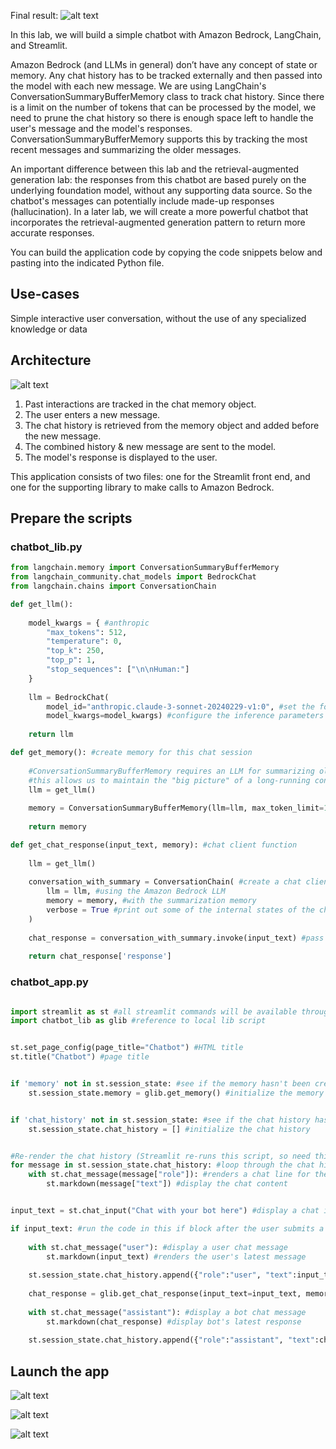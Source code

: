 Final result:
![alt text](images/image_4_01.png)

In this lab, we will build a simple chatbot with Amazon Bedrock, LangChain, and Streamlit.

Amazon Bedrock (and LLMs in general) don’t have any concept of state or memory. Any chat history has to be tracked externally and then passed into the model with each new message. We are using LangChain's ConversationSummaryBufferMemory class to track chat history. Since there is a limit on the number of tokens that can be processed by the model, we need to prune the chat history so there is enough space left to handle the user's message and the model's responses. ConversationSummaryBufferMemory supports this by tracking the most recent messages and summarizing the older messages.

An important difference between this lab and the retrieval-augmented generation lab: the responses from this chatbot are based purely on the underlying foundation model, without any supporting data source. So the chatbot's messages can potentially include made-up responses (hallucination). In a later lab, we will create a more powerful chatbot that incorporates the retrieval-augmented generation pattern to return more accurate responses.

You can build the application code by copying the code snippets below and pasting into the indicated Python file.

## Use-cases
Simple interactive user conversation, without the use of any specialized knowledge or data

## Architecture
![alt text](images/image_4_02.png)

1. Past interactions are tracked in the chat memory object.
2. The user enters a new message.
3. The chat history is retrieved from the memory object and added before the new message.
4. The combined history & new message are sent to the model.
5. The model's response is displayed to the user.

This application consists of two files: one for the Streamlit front end, and one for the supporting library to make calls to Amazon Bedrock.

## Prepare the scripts
### chatbot_lib.py
``` python
from langchain.memory import ConversationSummaryBufferMemory
from langchain_community.chat_models import BedrockChat
from langchain.chains import ConversationChain

def get_llm():
        
    model_kwargs = { #anthropic
        "max_tokens": 512,
        "temperature": 0, 
        "top_k": 250, 
        "top_p": 1, 
        "stop_sequences": ["\n\nHuman:"] 
    }
    
    llm = BedrockChat(
        model_id="anthropic.claude-3-sonnet-20240229-v1:0", #set the foundation model
        model_kwargs=model_kwargs) #configure the inference parameters
    
    return llm

def get_memory(): #create memory for this chat session
    
    #ConversationSummaryBufferMemory requires an LLM for summarizing older messages
    #this allows us to maintain the "big picture" of a long-running conversation
    llm = get_llm()
    
    memory = ConversationSummaryBufferMemory(llm=llm, max_token_limit=1024) #Maintains a summary of previous messages
    
    return memory

def get_chat_response(input_text, memory): #chat client function
    
    llm = get_llm()
    
    conversation_with_summary = ConversationChain( #create a chat client
        llm = llm, #using the Amazon Bedrock LLM
        memory = memory, #with the summarization memory
        verbose = True #print out some of the internal states of the chain while running
    )
    
    chat_response = conversation_with_summary.invoke(input_text) #pass the user message and summary to the model
    
    return chat_response['response']
```

### chatbot_app.py
``` python

import streamlit as st #all streamlit commands will be available through the "st" alias
import chatbot_lib as glib #reference to local lib script


st.set_page_config(page_title="Chatbot") #HTML title
st.title("Chatbot") #page title


if 'memory' not in st.session_state: #see if the memory hasn't been created yet
    st.session_state.memory = glib.get_memory() #initialize the memory


if 'chat_history' not in st.session_state: #see if the chat history hasn't been created yet
    st.session_state.chat_history = [] #initialize the chat history


#Re-render the chat history (Streamlit re-runs this script, so need this to preserve previous chat messages)
for message in st.session_state.chat_history: #loop through the chat history
    with st.chat_message(message["role"]): #renders a chat line for the given role, containing everything in the with block
        st.markdown(message["text"]) #display the chat content


input_text = st.chat_input("Chat with your bot here") #display a chat input box

if input_text: #run the code in this if block after the user submits a chat message
    
    with st.chat_message("user"): #display a user chat message
        st.markdown(input_text) #renders the user's latest message
    
    st.session_state.chat_history.append({"role":"user", "text":input_text}) #append the user's latest message to the chat history
    
    chat_response = glib.get_chat_response(input_text=input_text, memory=st.session_state.memory) #call the model through the supporting library
    
    with st.chat_message("assistant"): #display a bot chat message
        st.markdown(chat_response) #display bot's latest response
    
    st.session_state.chat_history.append({"role":"assistant", "text":chat_response}) #append the bot's latest message to the chat history
```

## Launch the app

![alt text](images/image_4_03.png)

![alt text](images/image_4_04.png)

![alt text](images/image_4_05.png)